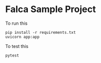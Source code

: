 # Falca Sample Project

To run this

```
pip install -r requirements.txt
uvicorn app:app
```

To test this

```
pytest
```
